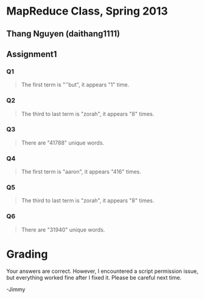 MapReduce Class, Spring 2013
====================

Thang Nguyen (daithang1111)
--------------------------
Assignment1
---------------------


### Q1

> The first term is "''but", it appears "1" time.
### Q2

> The third to last term is "zorah", it appears "8" times.
### Q3

> There are "41788" unique words.
### Q4

> The first term is "aaron", it appears "416" times.
### Q5

> The third to last term is "zorah", it appears "8" times.
### Q6

> There are "31940" unique words.

Grading
=======

Your answers are correct. However, I encountered a script permission issue, but everything worked fine after I fixed it. Please be careful next time.

-Jimmy
